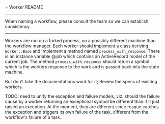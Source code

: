 = Worker README

***
  When naming a workflow, please consult the team so we can establish
  consistency.
***

Workers are run on a forked process, on a possibly different machine than the
workflow manager. Each worker should implement a class deriving `Worker::Base`
and implement a method named `process_with_response`. There is an instance
variable @job which contains an ActiveRecord model of the current job. The
method `process_with_response` should return a symbol which is the workers
response to the work and is passed back into the state machine.

  But don't take the documentations word for it; Review the specs of existing
  workers.

TODO: need to unify the exception and failure models, viz. should the failure
cause by a worker returning an exceptional symbol be different than if it just
raised an exception. At the moment, they are different since resque catches the
exception and triggers its own failure of the task, different from the
workflow's failure of a task.
